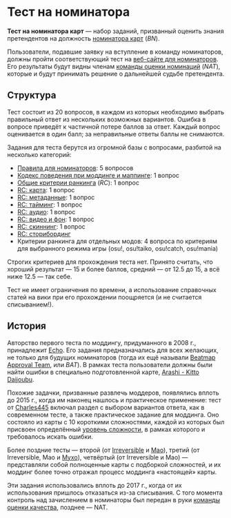 # Тест на номинатора

**Тест на номинатора карт** — набор заданий, призванный оценить знания претендентов на должность [номинатора карт](/wiki/People/Beatmap_Nominators) (*BN*).

Пользователи, подавшие заявку на вступление в команду номинаторов, должны пройти соответствующий тест на [веб-сайте для номинаторов](https://bn.mappersguild.com/). Его результаты будут видны членам [команды оценки номинаций](/wiki/People/Nomination_Assessment_Team) (*NAT*), которые и будут принимать решение о дальнейшей судьбе претендента.

## Структура

Тест состоит из 20 вопросов, в каждом из которых необходимо выбрать правильный ответ из нескольких возможных вариантов. Ошибка в вопросе приведёт к частичной потере баллов за ответ. Каждый вопрос оценивается в один балл; за неправильные ответы баллы не снимаются.

Задания для теста берутся из огромной базы с вопросами, разбитой на несколько категорий:

- [Правила для номинаторов](/wiki/People/Beatmap_Nominators/Rules): 5 вопросов
- [Кодекс поведения при моддинге и маппинге](/wiki/Rules/Code_of_Conduct_for_Modding_and_Mapping): 1 вопрос
- [Общие критерии ранкинга](/wiki/Ranking_Criteria#общие-положения) (*RC*): 1 вопрос
- [RC: карта](/wiki/Ranking_Criteria#карта): 1 вопрос
- [RC: метаданные](/wiki/Ranking_Criteria#метаданные): 1 вопрос
- [RC: тайминг](/wiki/Ranking_Criteria#тайминг): 1 вопрос
- [RC: аудио](/wiki/Ranking_Criteria#аудио): 1 вопрос
- [RC: видео и фон](/wiki/Ranking_Criteria#видео-и-фон): 1 вопрос
- [RC: скиннинг](/wiki/Ranking_Criteria#скин): 1 вопрос
- [RC: сторибординг](/wiki/Ranking_Criteria#сториборд)
- Критерии ранкинга для отдельных модов: 4 вопроса по критериям для выбранного режима игры (osu!, osu!taiko, osu!catch, osu!mania)

Строгих критериев для прохождения теста нет. Принято считать, что хороший результат — 15 и более баллов, средний — от 12.5 до 15, а всё ниже 12.5 — так себе.

Тест не имеет ограничения по времени, а использование справочных статей на вики при его прохождении поощряется (и не считается списыванием!).

## История

Авторство первого теста по моддингу, придуманного в 2008 г., принадлежит [Echo](https://osu.ppy.sh/users/431). Его задания предназначались для всех желающих, не только для будущих номинаторов (тогда их ещё называли [Beatmap Approval Team](/wiki/People/Beatmap_Appreciation_Team), или *BAT*). В рамках теста пользователи должны были найти ошибки в специально подготовленной карте, [Arashi - Kitto Daijoubu](http://up.ppy.sh/files/Arashi%20-%20Kitto%20Daijoubu.rar).

Похожие задачки, призванные развлечь моддеров, появлялись вплоть до 2015 г., когда им наконец нашлось и практическое применение: тест от [Charles445](https://osu.ppy.sh/users/85000) включал раздел с выбором вариантов ответа, как в современном тесте, а также практическое задание для моддинга. Оно состояло из карты с 10 короткими сложностями, каждой из которых был присвоен определённый [уровень сложности](/wiki/Beatmap/Difficulty), в рамках которого и требовалось искать ошибки.

Более поздние тесты — второй (от [Irreversible](https://osu.ppy.sh/users/1287964) и [Mao](https://osu.ppy.sh/users/2204515)), третий (от Irreversible, Mao и [Myxo](https://osu.ppy.sh/users/2202645)), четвёртый (от Irreversible и Mao) — представляли собой полноценные карты с подборкой сложностей, и их моддинг более точно отражал процесс моддинга «настоящей» карты.

Эти задания использовались вплоть до 2017 г., когда от их использования пришлось отказаться из-за списывания. С того момента контроль над зачислением в номинаторы был передан в руки [команды оценки качества](/wiki/People/Quality_Assurance_Team), позднее — NAT.
